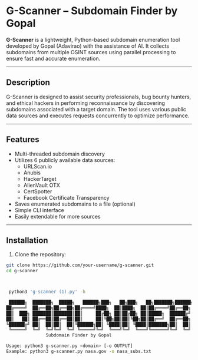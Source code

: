 # G-Scanner – Subdomain Finder by Gopal

**G-Scanner** is a lightweight, Python-based subdomain enumeration tool developed by Gopal (Adavirao) with the assistance of AI. It collects subdomains from multiple OSINT sources using parallel processing to ensure fast and accurate enumeration.

---

## Description

G-Scanner is designed to assist security professionals, bug bounty hunters, and ethical hackers in performing reconnaissance by discovering subdomains associated with a target domain. The tool uses various public data sources and executes requests concurrently to optimize performance.

---

## Features

- Multi-threaded subdomain discovery
- Utilizes 6 publicly available data sources:
  - URLScan.io
  - Anubis
  - HackerTarget
  - AlienVault OTX
  - CertSpotter
  - Facebook Certificate Transparency
- Saves enumerated subdomains to a file (optional)
- Simple CLI interface
- Easily extendable for more sources

---

## Installation

1. Clone the repository:

```bash
git clone https://github.com/your-username/g-scanner.git
cd g-scanner



 python3 'g-scanner (1).py' -h

 ██████╗  ███████╗  █████╗   ██████╗███╗   ██╗███╗   ██╗███████╗██████╗
██╔════╝  ██╔══██╗██╔══██╗██╔════╝████╗  ██║████╗  ██║██╔════╝██╔══██╗
██║  ███╗ ███████║███████║██║     ██╔██╗ ██║██╔██╗ ██║█████╗  ██████╔╝
██║   ██║ ██╔══██║██╔══██║██║     ██║╚██╗██║██║╚██╗██║██╔══╝  ██╔══██╗
╚██████╔╝ ██║  ██║██║  ██║╚██████╗██║ ╚████║██║ ╚████║███████╗██║  ██║
 ╚═════╝  ╚═╝  ╚═╝╚═╝  ╚═╝ ╚═════╝╚═╝  ╚═══╝╚═╝  ╚═══╝╚══════╝╚═╝  ╚═╝
               Subdomain Finder by Gopal

Usage: python3 g-scanner.py <domain> [-o OUTPUT]
Example: python3 g-scanner.py nasa.gov -o nasa_subs.txt
